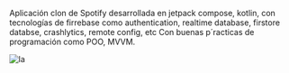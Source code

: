 Aplicación clon de Spotify desarrollada en jetpack compose, kotlin, con tecnologías de firrebase como authentication, realtime database, firstore databse, crashlytics, remote config, etc
Con buenas p´racticas de programación como POO, MVVM.

![Ia](https://github.com/user-attachments/assets/40ae1fe1-4b2d-48d5-864e-d14242b37e73)


